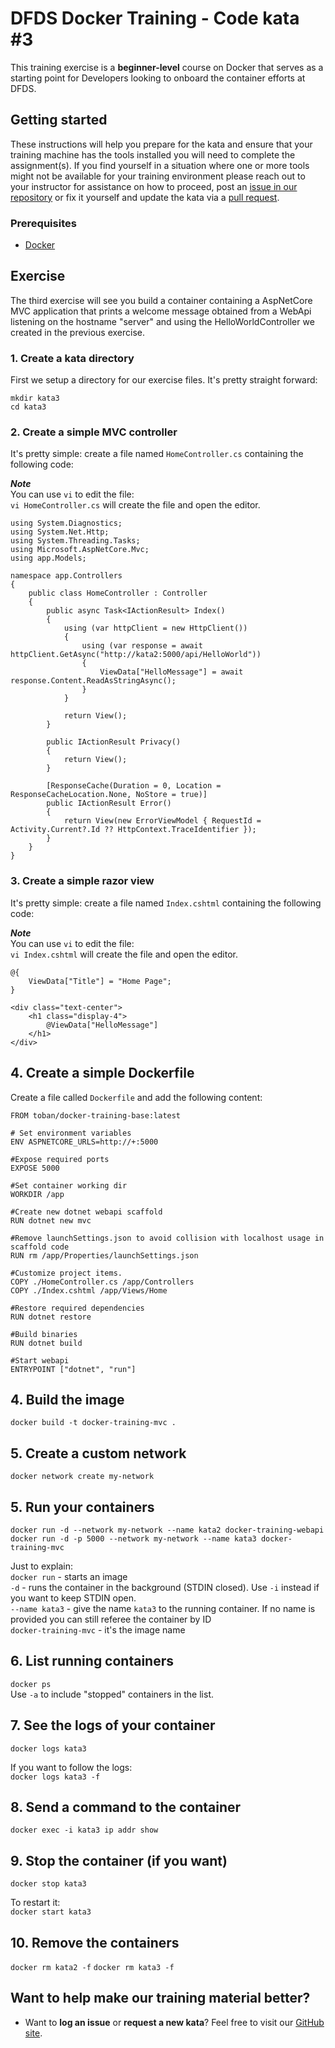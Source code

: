 DFDS Docker Training - Code kata #3
======================================

This training exercise is a **beginner-level** course on Docker that serves as a starting point for Developers looking to onboard the container efforts at DFDS. 

## Getting started
These instructions will help you prepare for the kata and ensure that your training machine has the tools installed you will need to complete the assignment(s). If you find yourself in a situation where one or more tools might not be available for your training environment please reach out to your instructor for assistance on how to proceed, post an [issue in our repository](https://github.com/dfds/dojo/issues) or fix it yourself and update the kata via a [pull request](https://github.com/dfds/dojo/pulls).

### Prerequisites
* [Docker](https://www.docker.com/get-started)

## Exercise
The third exercise will see you build a container containing a AspNetCore MVC application that prints a welcome message obtained from a WebApi listening on the hostname "server" and using the HelloWorldController we created in the previous exercise.

### 1. Create a kata directory
First we setup a directory for our exercise files. It's pretty straight forward:

```
mkdir kata3
cd kata3
```

### 2. Create a simple MVC controller
It's pretty simple: create a file named `HomeController.cs` containing the following code:

***Note*** <br/>
You can use `vi` to edit the file: <br/>
`vi HomeController.cs` will create the file and open the editor.

```
using System.Diagnostics;
using System.Net.Http;
using System.Threading.Tasks;
using Microsoft.AspNetCore.Mvc;
using app.Models;

namespace app.Controllers
{
    public class HomeController : Controller
    {
        public async Task<IActionResult> Index()
        {
            using (var httpClient = new HttpClient())
            {
                using (var response = await httpClient.GetAsync("http://kata2:5000/api/HelloWorld"))
                {
                    ViewData["HelloMessage"] = await response.Content.ReadAsStringAsync();
                }
            }
            
            return View();
        }

        public IActionResult Privacy()
        {
            return View();
        }

        [ResponseCache(Duration = 0, Location = ResponseCacheLocation.None, NoStore = true)]
        public IActionResult Error()
        {
            return View(new ErrorViewModel { RequestId = Activity.Current?.Id ?? HttpContext.TraceIdentifier });
        }
    }
}

```

### 3. Create a simple razor view
It's pretty simple: create a file named `Index.cshtml` containing the following code:

***Note*** <br/>
You can use `vi` to edit the file: <br/>
`vi Index.cshtml` will create the file and open the editor.

```
@{
    ViewData["Title"] = "Home Page";
}

<div class="text-center">
    <h1 class="display-4">
        @ViewData["HelloMessage"]
    </h1>
</div>
```

## 4. Create a simple Dockerfile
Create a file called `Dockerfile` and add the following content:

```
FROM toban/docker-training-base:latest

# Set environment variables
ENV ASPNETCORE_URLS=http://+:5000

#Expose required ports
EXPOSE 5000

#Set container working dir
WORKDIR /app

#Create new dotnet webapi scaffold
RUN dotnet new mvc

#Remove launchSettings.json to avoid collision with localhost usage in scaffold code
RUN rm /app/Properties/launchSettings.json

#Customize project items.
COPY ./HomeController.cs /app/Controllers
COPY ./Index.cshtml /app/Views/Home

#Restore required dependencies
RUN dotnet restore

#Build binaries
RUN dotnet build

#Start webapi
ENTRYPOINT ["dotnet", "run"]
```

## 4. Build the image
`docker build -t docker-training-mvc .`

## 5. Create a custom network
`docker network create my-network`

## 5. Run your containers
`docker run -d --network my-network --name kata2 docker-training-webapi`
`docker run -d -p 5000 --network my-network --name kata3 docker-training-mvc`

Just to explain: <br/>
`docker run` - starts an image <br/>
`-d` - runs the container in the background (STDIN closed). Use `-i` instead if you want to keep STDIN open.<br/>
`--name kata3` - give the name `kata3` to the running container. If no name is provided you can still referee the container by ID<br/>
`docker-training-mvc` - it's the image name

## 6. List running containers
`docker ps` <br />
Use `-a` to include "stopped" containers in the list.

## 7. See the logs of your container
`docker logs kata3`

If you want to follow the logs: <br/>
`docker logs kata3 -f`

## 8. Send a command to the container
`docker exec -i kata3 ip addr show`

## 9. Stop the container (if you want)
`docker stop kata3`

To restart it: <br/>
`docker start kata3`

## 10. Remove the containers
`docker rm kata2 -f`
`docker rm kata3 -f`

## Want to help make our training material better?
 * Want to **log an issue** or **request a new kata**? Feel free to visit our [GitHub site](https://github.com/dfds/dojo/issues).
 